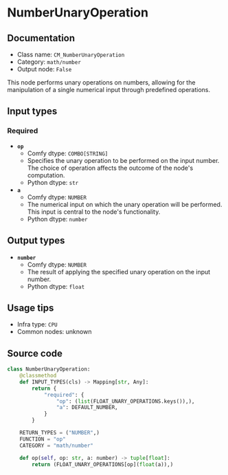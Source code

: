 # NumberUnaryOperation
## Documentation
- Class name: `CM_NumberUnaryOperation`
- Category: `math/number`
- Output node: `False`

This node performs unary operations on numbers, allowing for the manipulation of a single numerical input through predefined operations.
## Input types
### Required
- **`op`**
    - Comfy dtype: `COMBO[STRING]`
    - Specifies the unary operation to be performed on the input number. The choice of operation affects the outcome of the node's computation.
    - Python dtype: `str`
- **`a`**
    - Comfy dtype: `NUMBER`
    - The numerical input on which the unary operation will be performed. This input is central to the node's functionality.
    - Python dtype: `number`
## Output types
- **`number`**
    - Comfy dtype: `NUMBER`
    - The result of applying the specified unary operation on the input number.
    - Python dtype: `float`
## Usage tips
- Infra type: `CPU`
- Common nodes: unknown


## Source code
```python
class NumberUnaryOperation:
    @classmethod
    def INPUT_TYPES(cls) -> Mapping[str, Any]:
        return {
            "required": {
                "op": (list(FLOAT_UNARY_OPERATIONS.keys()),),
                "a": DEFAULT_NUMBER,
            }
        }

    RETURN_TYPES = ("NUMBER",)
    FUNCTION = "op"
    CATEGORY = "math/number"

    def op(self, op: str, a: number) -> tuple[float]:
        return (FLOAT_UNARY_OPERATIONS[op](float(a)),)

```
